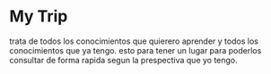 # My Trip

trata de todos los conocimientos que quierero aprender y todos los conocimientos que ya tengo. esto para tener un lugar para poderlos consultar de forma rapida segun la prespectiva que yo tengo.